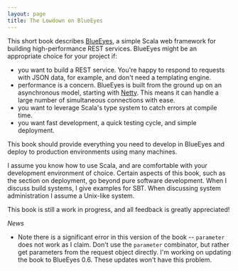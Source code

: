 ```yaml
---
layout: page
title: The Lowdown on BlueEyes
---
```


This short book describes [BlueEyes](https://github.com/jdegoes/blueeyes), a simple Scala web framework for building high-performance REST services. BlueEyes might be an appropriate choice for your project if:

- you want to build a REST service. You're happy to respond to requests with JSON data, for example, and don't need a templating engine.
- performance is a concern. BlueEyes is built from the ground up on an asynchronous model, starting with [Netty](http://www.jboss.org/netty). This means it can handle a large number of simultaneous connections with ease.
- you want to leverage Scala's type system to catch errors at compile time.
- you want fast development, a quick testing cycle, and simple deployment.

This book should provide everything you need to develop in BlueEyes and deploy to production environments using many machines.

I assume you know how to use Scala, and are comfortable with your development environment of choice. Certain aspects of this book, such as the section on deployment, go beyond pure software development. When I discuss build systems, I give examples for SBT. When discussing system administration I assume a Unix-like system.

This book is still a work in progress, and all feedback is greatly appreciated!

*News*

 - Note there is a significant error in this version of the book -- `parameter` does not work as I claim. Don't use the `parameter` combinator, but rather get parameters from the request object directly. I'm working on updating the book to BlueEyes 0.6. These updates won't have this problem.
